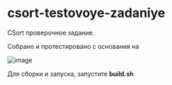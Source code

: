 # csort-testovoye-zadaniye
CSort проверочное задание.



Собрано и протестировано с основания на 

![image](https://user-images.githubusercontent.com/6493857/171844139-d8fa3d4b-708e-40ee-94fb-9ff308527e94.png)


Для сборки и запуска, запустите **build.sh**
